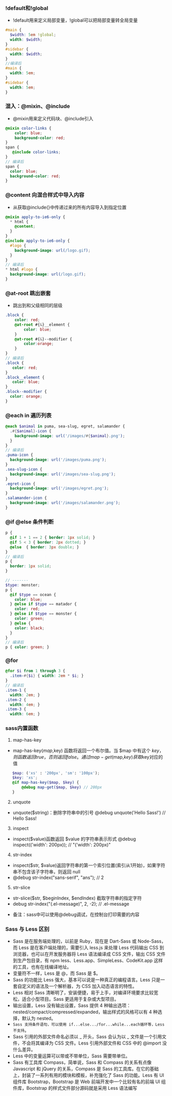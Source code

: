 ### !default和!global
- !default用来定义局部变量，!global可以把局部变量转全局变量
```scss
#main {
  $width: 5em !global;
  width: $width;
}
#sidebar {
  width: $width;
}
//编译后
#main {
  width: 5em;
}
#sidebar {
  width: 5em;
}
```

### 混入：@mixin、@include
- @mixin用来定义代码块、@include引入
```scss
@mixin color-links {
    color: blue;
    background-color: red;
}
span {
   @include color-links;
}
// 编译后
span {
  color: blue;
  background-color: red; 
}
```

### @content 向混合样式中导入内容
- 从获取@include{}中传递过来的所有内容导入到指定位置
```scss
@mixin apply-to-ie6-only {
  * html {
    @content;
  }
}
@include apply-to-ie6-only {
  #logo {
    background-image: url(/logo.gif);
  }
}
// 编译后
* html #logo {
  background-image: url(/logo.gif);
}
```

### @at-root 跳出嵌套
- 跳出到和父级相同的层级
```scss
.block {
    color: red;
    @at-root #{&}__element {
        color: blue;
    }
    @at-root #{&}--modifier {
        color:orange;
    }
}
// 编译后
.block {
   color: red;
}
.block__element {
   color: blue;
}
.block--modifier {
  color: orange;
}
```

### @each in 遍历列表
```scss
@each $animal in puma, sea-slug, egret, salamander {
  .#{$animal}-icon {
    background-image: url('/images/#{$animal}.png');
  }
}
// 编译后
.puma-icon {
  background-image: url('/images/puma.png'); 
}
.sea-slug-icon {
  background-image: url('/images/sea-slug.png'); 
}
.egret-icon {
  background-image: url('/images/egret.png'); 
}
.salamander-icon {
  background-image: url('/images/salamander.png'); 
}
```

### @if @else 条件判断
```scss
p {
  @if 1 + 1 == 2 { border: 1px solid; }
  @if 5 < 3 { border: 2px dotted; }
  @else  { border: 3px double; }
}
// 编译后
p {
  border: 1px solid; 
}

// -------
$type: monster;
p {
  @if $type == ocean {
    color: blue;
  } @else if $type == matador {
    color: red;
  } @else if $type == monster {
    color: green;
  } @else {
    color: black;
  }
}
// 编译后
p { color: green; }
```

### @for
```scss
@for $i from 1 through 3 {
  .item-#{$i} { width: 2em * $i; }
}
// 编译后
.item-1 {
  width: 2em; }
.item-2 {
  width: 4em; }
.item-3 {
  width: 6em; }
```

### sass内置函数
1. map-has-key
 - map-has-key($map,$key) 函数将返回一个布尔值。当 $map 中有这个 $key，则函数返回 true，否则返回 false。 通过map-get($map,$key)获取$key对应的值
 ```scss
    $map: ('xs' : '200px', 'sm': '100px');
    $key: 'xs';
    @if map-has-key($map, $key) {
        @debug map-get($map, $key) // 200px
    }
 ```

2. unquote
 - unquote($string)：删除字符串中的引号   @debug unquote('Hello Sass!') // Hello Sass!

3. inspect
 - inspect($value)函数返回 $value 的字符串表示形式  @debug inspect(('width': 200px)); // "('width': 200px)"

4. str-index
 - inspect($str, $value)返回字符串的第一个索引位置(索引从1开始)，如果字符串不包含该子字符串，则返回 null
 - @debug str-index("sans-serif", "ans"); // 2

5. str-slice
 - str-slice($str, $beginIndex, $endIndex) 截取字符串的指定字符
 - debug str-index("(.el-message)", 2, -2); // .el-message

* 备注：sass中可以使用@debug调试，在控制台打印需要的内容


### Sass 与 Less 区别
- Sass 是在服务端处理的，以前是 Ruby，现在是 Dart-Sass 或 Node-Sass，而 Less 是在客户端处理的，需要引入 less.js 来处理 Less 代码输出 CSS 到浏览器，也可以在开发服务器将 Less 语法编译成 CSS 文件，输出 CSS 文件到生产包目录，有 npm less、Less.app、SimpleLess、CodeKit.app 这样的工具，也有在线编译地址。
- 变量符不一样，Less 是 @，而 Sass 是 $。
- Sass 的功能比 Less 强大，基本可以说是一种真正的编程语言。Less 只是一套自定义的语法及一个解析器，为 CSS 加入动态语言的特性。
- Less 相对 Sass 清晰明了，安装便捷，易于上手，对编译环境要求比较宽松，适合小型项目。Sass 更适用于复杂或大型项目。
- 输出设置，Less 没有输出设置，Sass 提供 4 种输出选项：nested/compact/compressed/expanded，输出样式的风格可以有 4 种选择，默认为 nested。
- `Sass 支持条件语句，可以使用 if...else.../for...while...each循环等，Less 不支持`。
- Sass 引用的外部文件命名必须以 _ 开头，Sass 会认为以 _ 文件是一个引用文件，不会将其编译为 CSS 文件。Less 引用外部文件和 CSS 中的 @import 没什么差异。
- Less 中的变量运算可以带或不带单位，Sass 需要带单位。
- Sass 有工具库 Compass，简单说，Sass 和 Compass 的关系有点像 Javascript 和 jQuery 的关系，Compass 是 Sass 的工具库。在它的基础上，封装了一系列有用的模块和模板，补充强化了 Sass 的功能。Less 有 UI 组件库 Bootstrap，Bootstrap 是 Web 前端开发中一个比较有名的前端 UI 组件库，Bootstrap 的样式文件部分源码就是采用 Less 语法编写